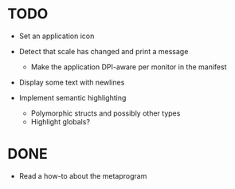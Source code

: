 # TODO
- Set an application icon
- Detect that scale has changed and print a message
    - Make the application DPI-aware per monitor in the manifest
- Display some text with newlines

- Implement semantic highlighting
    - Polymorphic structs and possibly other types
    - Highlight globals?

# DONE
+ Read a how-to about the metaprogram
